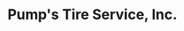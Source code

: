 ---
title: "Pump's Tire Service, Inc."
url: /brownstown-charter-township/pumps-tire-service-inc/
shop: car repair
---